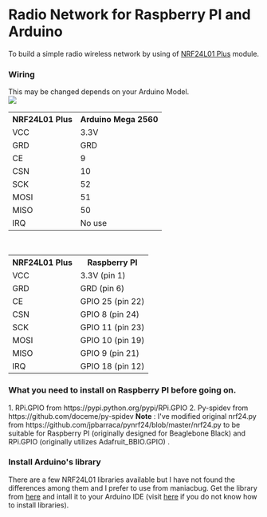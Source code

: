 <h1>Radio Network for Raspberry PI and Arduino</h1>
To build a simple radio wireless network by using of <a href="http://arduino-info.wikispaces.com/Nrf24L01-2.4GHz-HowTo">NRF24L01 Plus</a> module.

<h3>Wiring </h3>
This may be changed depends on your Arduino Model.<br/>

<img src="http://arduino-info.wikispaces.com/file/view/24L01Pinout-800.jpg/243330999/24L01Pinout-800.jpg">
<br/>
<table align="center">
<tr><th>NRF24L01 Plus</th><th>Arduino Mega 2560</th></tr>
<tr><td>VCC</td><td>3.3V</td></tr>
<tr><td>GRD</td><td>GRD</td></tr>
<tr><td>CE</td><td>9</td></tr>
<tr><td>CSN</td><td>10</td></tr>
<tr><td>SCK</td><td>52</td></tr>
<tr><td>MOSI</td><td>51</td></tr>
<tr><td>MISO</td><td>50</td></tr>
<tr><td>IRQ</td><td>No use</td></tr>
</table>
<br/>
<table align="center">
<tr><th>NRF24L01 Plus</th><th>Raspberry PI</th></tr>
<tr><td>VCC</td><td>3.3V (pin 1)</td></tr>
<tr><td>GRD</td><td>GRD (pin 6)</td></tr>
<tr><td>CE</td><td>GPIO 25 (pin 22)</td></tr>
<tr><td>CSN</td><td>GPIO 8 (pin 24)</td></tr>
<tr><td>SCK</td><td>GPIO 11 (pin 23)</td></tr>
<tr><td>MOSI</td><td>GPIO 10 (pin 19)</td></tr>
<tr><td>MISO</td><td>GPIO 9 (pin 21)</td></tr>
<tr><td>IRQ</td><td>GPIO 18 (pin 12)</td></tr>
</table>

<h3>What you need to install on Raspberry PI before going on.</h3>
1. RPi.GPIO from https://pypi.python.org/pypi/RPi.GPIO
2. Py-spidev from https://github.com/doceme/py-spidev
<b>Note</b> : I've modified original nrf24.py from https://github.com/jpbarraca/pynrf24/blob/master/nrf24.py to be suitable for Raspberry PI (originally designed for Beaglebone Black) and RPi.GPIO (originally utilizes Adafruit_BBIO.GPIO) .

<h3>Install Arduino's library</h3>
There are a few NRF24L01 libraries available but I have not found the differences among them and I prefer to use from maniacbug. Get the library from <a href="https://github.com/maniacbug/RF24">here</a> and intall it to your Arduino IDE (visit <a href="http://arduino-info.wikispaces.com/Arduino-Libraries">here</a> if you do not know how to install libraries).
